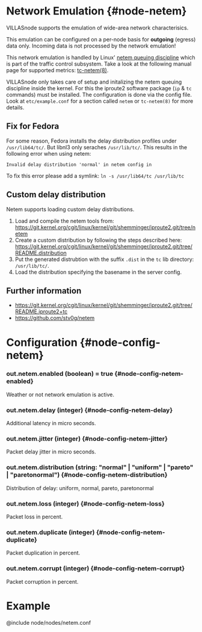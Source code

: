 # Network Emulation {#node-netem}

VILLASnode supports the emulation of wide-area network characterisics.

This emulation can be configured on a per-node basis for **outgoing** (egress) data only.
Incoming data is not processed by the network emulation!

This network emulation is handled by Linux' [netem queuing discipline](http://www.linuxfoundation.org/collaborate/workgroups/networking/netem) which is part of the traffic control subsystem.
Take a look at the following manual page for supported metrics: [tc-netem(8)](http://man7.org/linux/man-pages/man8/tc-netem.8.html).

VILLASnode only takes care of setup and initalizing the netem queuing discipline inside the kernel.
For this the iproute2 software package (`ip` & `tc` commands) must be installed.
The configuration is done via the config file.
Look at `etc/example.conf` for a section called `netem` or `tc-netem(8)` for more details.

## Fix for Fedora

For some reason, Fedora installs the delay distribution profiles under `/usr/lib64/tc/`.
But libnl3 only seraches `/usr/lib/tc/`. This results in the following error when using netem:

```
Invalid delay distribution 'normal' in netem config in
```

To fix this error please add a symlink: `ln -s /usr/lib64/tc /usr/lib/tc`

## Custom delay distribution

Netem supports loading custom delay distributions.

1. Load and compile the netem tools from:
   https://git.kernel.org/cgit/linux/kernel/git/shemminger/iproute2.git/tree/netem
2. Create a custom distribution by following the steps described here:
   https://git.kernel.org/cgit/linux/kernel/git/shemminger/iproute2.git/tree/README.distribution
3. Put the generated distrubtion with the suffix `.dist` in the `tc` lib directory:  `/usr/lib/tc/`.
4. Load the distribution specifying the basename in the server config.

## Further information

 - https://git.kernel.org/cgit/linux/kernel/git/shemminger/iproute2.git/tree/README.iproute2+tc
 - https://github.com/stv0g/netem

# Configuration {#node-config-netem}

### out.netem.enabled (boolean) = true {#node-config-netem-enabled}

Weather or not network emulation is active.

### out.netem.delay (integer) {#node-config-netem-delay}

Additional latency in micro seconds.

### out.netem.jitter (integer) {#node-config-netem-jitter}

Packet delay jitter in micro seconds.

### out.netem.distribution (string: "normal" | "uniform" | "pareto" | "paretonormal") {#node-config-netem-distribution}

Distribution of delay: uniform, normal, pareto, paretonormal

### out.netem.loss (integer) {#node-config-netem-loss}

Packet loss in percent.

### out.netem.duplicate (integer) {#node-config-netem-duplicate}

Packet duplication in percent.

### out.netem.corrupt (integer) {#node-config-netem-corrupt}

Packet corruption in percent.

# Example
@include node/nodes/netem.conf
